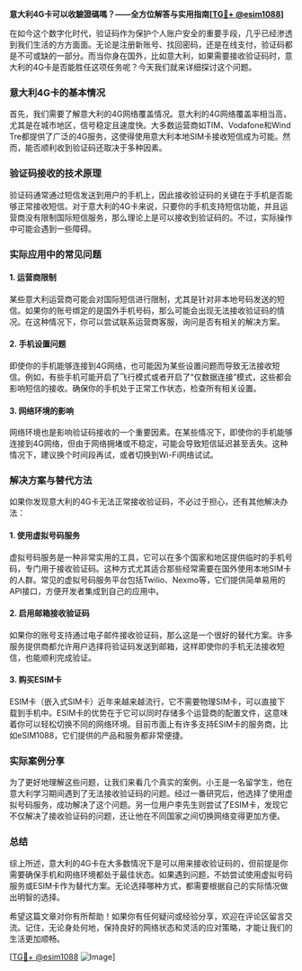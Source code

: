 **意大利4G卡可以收驗證碼嗎？——全方位解答与实用指南[[TG💪+ @esim1088](https://t.me/s/esim1088)]**

在如今这个数字化时代，验证码作为保护个人账户安全的重要手段，几乎已经渗透到我们生活的方方面面。无论是注册新账号、找回密码，还是在线支付，验证码都是不可或缺的一部分。而当你身在国外，比如意大利，如果需要接收验证码时，意大利的4G卡是否能胜任这项任务呢？今天我们就来详细探讨这个问题。

### 意大利4G卡的基本情况

首先，我们需要了解意大利的4G网络覆盖情况。意大利的4G网络覆盖率相当高，尤其是在城市地区，信号稳定且速度快。大多数运营商如TIM、Vodafone和Wind Tre都提供了广泛的4G服务，这使得使用意大利本地SIM卡接收短信成为可能。然而，能否顺利收到验证码还取决于多种因素。

### 验证码接收的技术原理

验证码通常通过短信发送到用户的手机上，因此接收验证码的关键在于手机是否能够正常接收短信。对于意大利的4G卡来说，只要你的手机支持短信功能，并且运营商没有限制国际短信服务，那么理论上是可以接收到验证码的。不过，实际操作中可能会遇到一些障碍。

### 实际应用中的常见问题

#### 1. **运营商限制**
   某些意大利运营商可能会对国际短信进行限制，尤其是针对非本地号码发送的短信。如果你的账号绑定的是国外手机号码，那么可能会出现无法接收验证码的情况。在这种情况下，你可以尝试联系运营商客服，询问是否有相关的解决方案。

#### 2. **手机设置问题**
   即使你的手机能够连接到4G网络，也可能因为某些设置问题而导致无法接收短信。例如，有些手机可能开启了飞行模式或者开启了“仅数据连接”模式，这些都会影响短信的接收。确保你的手机处于正常工作状态，检查所有相关设置。

#### 3. **网络环境的影响**
   网络环境也是影响验证码接收的一个重要因素。在某些情况下，即使你的手机能够连接到4G网络，但由于网络拥堵或不稳定，可能会导致短信延迟甚至丢失。这种情况下，建议换个时间段再试，或者切换到Wi-Fi网络试试。

### 解决方案与替代方法

如果你发现意大利的4G卡无法正常接收验证码，不必过于担心，还有其他解决办法：

#### 1. **使用虚拟号码服务**
   虚拟号码服务是一种非常实用的工具，它可以在多个国家和地区提供临时的手机号码，专门用于接收验证码。这种方式尤其适合那些经常需要在国外使用本地SIM卡的人群。常见的虚拟号码服务平台包括Twilio、Nexmo等，它们提供简单易用的API接口，方便开发者集成到自己的应用中。

#### 2. **启用邮箱接收验证码**
   如果你的账号支持通过电子邮件接收验证码，那么这是一个很好的替代方案。许多服务提供商都允许用户选择将验证码发送到邮箱，这样即使你的手机无法接收短信，也能顺利完成验证。

#### 3. **购买ESIM卡**
   ESIM卡（嵌入式SIM卡）近年来越来越流行，它不需要物理SIM卡，可以直接下载到手机中。ESIM卡的优势在于它可以同时存储多个运营商的配置文件，这意味着你可以轻松切换不同的网络环境。目前市面上有许多支持ESIM卡的服务商，比如eSIM1088，它们提供的产品和服务都非常便捷。

### 实际案例分享

为了更好地理解这些问题，让我们来看几个真实的案例。小王是一名留学生，他在意大利学习期间遇到了无法接收验证码的问题。经过一番研究后，他选择了使用虚拟号码服务，成功解决了这个问题。另一位用户李先生则尝试了ESIM卡，发现它不仅解决了接收验证码的问题，还让他在不同国家之间切换网络变得更加方便。

### 总结

综上所述，意大利的4G卡在大多数情况下是可以用来接收验证码的，但前提是你需要确保手机和网络环境都处于最佳状态。如果遇到问题，不妨尝试使用虚拟号码服务或ESIM卡作为替代方案。无论选择哪种方式，都需要根据自己的实际情况做出明智的选择。

希望这篇文章对你有所帮助！如果你有任何疑问或经验分享，欢迎在评论区留言交流。记住，无论身处何地，保持良好的网络状态和灵活的应对策略，才能让我们的生活更加顺畅。

[[TG💪+ @esim1088](https://t.me/s/esim1088) ![Image](https://i.postimg.cc/4NQfJmqS/Snipaste-2025-05-13-00-14-12.png)]